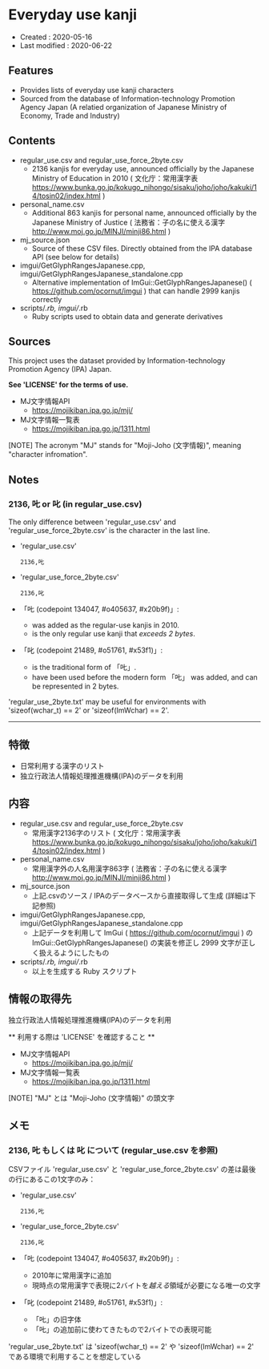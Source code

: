# Everyday use kanji #

*   Created : 2020-05-16
*   Last modified : 2020-06-22

## Features ##

*   Provides lists of everyday use kanji characters
*   Sourced from the database of Information-technology Promotion Agency Japan (A relatied organization of Japanese Ministry of Economy, Trade and Industry)

## Contents ##

*   regular_use.csv and regular_use_force_2byte.csv
    *   2136 kanjis for everyday use, announced officially by the Japanese Ministry of Education in 2010 ( 文化庁：常用漢字表 https://www.bunka.go.jp/kokugo_nihongo/sisaku/joho/joho/kakuki/14/tosin02/index.html )
*   personal_name.csv
    *   Additional 863 kanjis for personal name, announced officially by the Japanese Ministry of Justice ( 法務省：子の名に使える漢字 http://www.moj.go.jp/MINJI/minji86.html )
*   mj_source.json
    *   Source of these CSV files. Directly obtained from the IPA database API (see below for details)
*   imgui/GetGlyphRangesJapanese.cpp, imgui/GetGlyphRangesJapanese_standalone.cpp
    *   Alternative implementation of ImGui::GetGlyphRangesJapanese() ( https://github.com/ocornut/imgui ) that can handle 2999 kanjis correctly
*   scripts/*.rb, imgui/*.rb
    *   Ruby scripts used to obtain data and generate derivatives

## Sources ##

This project uses the dataset provided by Information-technology Promotion Agency (IPA) Japan.

**See 'LICENSE' for the terms of use.**

*   MJ文字情報API
    *   https://mojikiban.ipa.go.jp/mji/
*   MJ文字情報一覧表
    *   https://mojikiban.ipa.go.jp/1311.html

[NOTE] The acronym "MJ" stands for "Moji-Joho (文字情報)", meaning "character infromation".

## Notes ##

### 2136, 𠮟 or 叱 (in regular_use.csv) ###

The only difference between 'regular_use.csv' and 'regular_use_force_2byte.csv' is the character in the last line.

*   'regular_use.csv'

        2136,𠮟

*   'regular_use_force_2byte.csv'

        2136,叱

*   「𠮟 (codepoint 134047, #o405637, #x20b9f)」:
    *   was added as the regular-use kanjis in 2010.
    *   is the only regular use kanji that *exceeds 2 bytes*.
*   「叱 (codepoint 21489, #o51761, #x53f1)」:
    *   is the traditional form of 「𠮟」.
    *   have been used before the modern form 「𠮟」 was added, and can be represented in 2 bytes.

'regular_use_2byte.txt' may be useful for environments with 'sizeof(wchar_t) == 2' or 'sizeof(ImWchar) == 2'.

----------------------------------------------------------------------------------------------------

## 特徴 ##

*   日常利用する漢字のリスト
*   独立行政法人情報処理推進機構(IPA)のデータを利用

## 内容 ##

*   regular_use.csv and regular_use_force_2byte.csv
    *   常用漢字2136字のリスト ( 文化庁：常用漢字表 https://www.bunka.go.jp/kokugo_nihongo/sisaku/joho/joho/kakuki/14/tosin02/index.html )
*   personal_name.csv
    *   常用漢字外の人名用漢字863字 ( 法務省：子の名に使える漢字 http://www.moj.go.jp/MINJI/minji86.html )
*   mj_source.json
    *   上記.csvのソース / IPAのデータベースから直接取得して生成 (詳細は下記参照)
*   imgui/GetGlyphRangesJapanese.cpp, imgui/GetGlyphRangesJapanese_standalone.cpp
    *   上記データを利用して ImGui ( https://github.com/ocornut/imgui ) の ImGui::GetGlyphRangesJapanese() の実装を修正し 2999 文字が正しく扱えるようにしたもの
*   scripts/*.rb, imgui/*.rb
    *   以上を生成する Ruby スクリプト

## 情報の取得先 ##

独立行政法人情報処理推進機構(IPA)のデータを利用

** 利用する際は 'LICENSE' を確認すること **

*   MJ文字情報API
    *   https://mojikiban.ipa.go.jp/mji/
*   MJ文字情報一覧表
    *   https://mojikiban.ipa.go.jp/1311.html

[NOTE] "MJ" とは "Moji-Joho (文字情報)" の頭文字

## メモ ##

### 2136, 𠮟 もしくは 叱 について (regular_use.csv を参照) ###

CSVファイル 'regular_use.csv' と 'regular_use_force_2byte.csv' の差は最後の行にあるこの1文字のみ：

*   'regular_use.csv'

        2136,𠮟

*   'regular_use_force_2byte.csv'

        2136,叱

*   「𠮟 (codepoint 134047, #o405637, #x20b9f)」:
    *   2010年に常用漢字に追加
    *   現時点の常用漢字で表現に2バイトを*越える*領域が必要になる唯一の文字
*   「叱 (codepoint 21489, #o51761, #x53f1)」:
    *   「𠮟」の旧字体
    *   「𠮟」の追加前に使わてきたもので2バイトでの表現可能

'regular_use_2byte.txt' は 'sizeof(wchar_t) == 2' や 'sizeof(ImWchar) == 2' である環境で利用することを想定している
